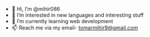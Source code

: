 - 👋 Hi, I’m @mihir086
- 👀 I’m interested in new languages and interesting stuff
- 🌱 I’m currently learning web development
- 📫 Reach me via my email- tomarmihir9@gmail.com
